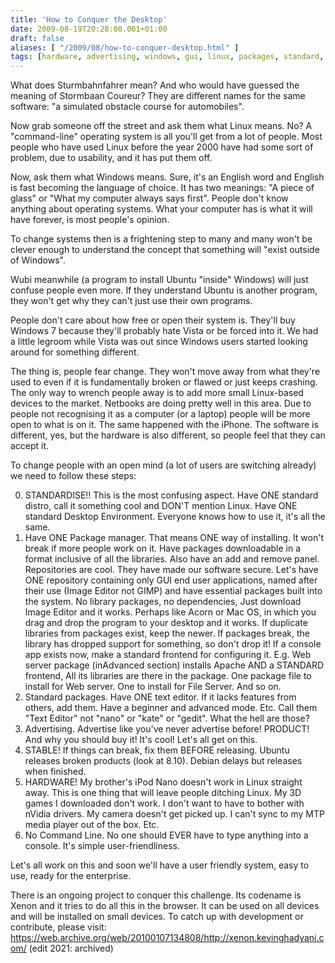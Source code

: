 ```yaml
---
title: 'How to Conquer the Desktop'
date: 2009-08-19T20:28:00.001+01:00
draft: false
aliases: [ "/2009/08/how-to-conquer-desktop.html" ]
tags: [hardware, advertising, windows, gui, linux, packages, standard, change, command line, naming]
---
```


What does Sturmbahnfahrer mean? And who would have guessed the meaning of Stormbaan Coureur? They are different names for the same software: "a simulated obstacle course for automobiles".

Now grab someone off the street and ask them what Linux means. No? A "command-line" operating system is all you'll get from a lot of people. Most people who have used Linux before the year 2000 have had some sort of problem, due to usability, and it has put them off.

Now, ask them what Windows means. Sure, it's an English word and English is fast becoming the language of choice. It has two meanings: "A piece of glass" or "What my computer always says first". People don't know anything about operating systems. What your computer has is what it will have forever, is most people's opinion.

To change systems then is a frightening step to many and many won't be clever enough to understand the concept that something will "exist outside of Windows".

Wubi meanwhile (a program to install Ubuntu "inside" Windows) will just confuse people even more. If they understand Ubuntu is another program, they won't get why they can't just use their own programs.

People don't care about how free or open their system is. They'll buy Windows 7 because they'll probably hate Vista or be forced into it. We had a little legroom while Vista was out since Windows users started looking around for something different.

The thing is, people fear change. They won't move away from what they're used to even if it is fundamentally broken or flawed or just keeps crashing. The only way to wrench people away is to add more small Linux-based devices to the market.
Netbooks are doing pretty well in this area. Due to people not recognising it as a computer (or a laptop) people will be more open to what is on it. The same happened with the iPhone. The software is different, yes, but the hardware is also different, so people feel that they can accept it.

To change people with an open mind (a lot of users are switching already) we need to follow these steps:

0. STANDARDISE!! This is the most confusing aspect. Have ONE standard distro, call it something cool and DON'T mention Linux. Have ONE standard Desktop Environment. Everyone knows how to use it, it's all the same.
1. Have ONE Package manager. That means ONE way of installing. It won't break if more people work on it. Have packages downloadable in a format inclusive of all the libraries. Also have an add and remove panel. Repositories are cool. They have made our software secure. Let's have ONE repository containing only GUI end user applications, named after their use (Image Editor not GIMP) and have essential packages built into the system. No library packages, no dependencies, Just download Image Editor and it works. Perhaps like Acorn or Mac OS, in which you drag and drop the program to your desktop and it works. If duplicate libraries from packages exist, keep the newer. If packages break, the library has dropped support for something, so don't drop it! If a console app exists now, make a standard frontend for configuring it. E.g. Web server package (inAdvanced section) installs Apache AND a STANDARD frontend, All its libraries are there in the package. One package file to install for Web server. One to install
for File Server. And so on.
2. Standard packages. Have ONE text editor. If it lacks features from others, add them. Have a beginner and advanced mode. Etc. Call them "Text Editor" not "nano" or "kate" or "gedit". What the hell are those?
3. Advertising. Advertise like you've never advertise before! PRODUCT! And why you should buy it! It's cool! Let's all get on this.
4. STABLE! If things can break, fix them BEFORE releasing. Ubuntu releases broken products (look at 8.10). Debian delays but releases when finished.
5. HARDWARE! My brother's iPod Nano doesn't work in Linux straight away. This is one thing that will leave people ditching Linux. My 3D games I downloaded don't work. I don't want to have to bother with nVidia drivers. My camera doesn't get picked up. I can't sync to my MTP media player out of the box. Etc.
6. No Command Line. No one should EVER have to type anything into a console. It's simple user-friendliness.

Let's all work on this and soon we'll have a user friendly system, easy to use, ready for the enterprise.

There is an ongoing project to conquer this challenge. Its codename is Xenon and it tries to do all this in the browser. It can be used on all devices and will be installed on small devices. To catch up with development or contribute, please visit:
https://web.archive.org/web/20100107134808/http://xenon.kevinghadyani.com/ (edit 2021: archived)